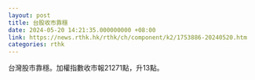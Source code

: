 ```yaml
---
layout: post
title: 台股收市靠穩
date: 2024-05-20 14:21:35.000000000 +08:00
link: https://news.rthk.hk/rthk/ch/component/k2/1753886-20240520.htm
categories: rthk
---
```


台灣股市靠穩。加權指數收市報21271點，升13點。
